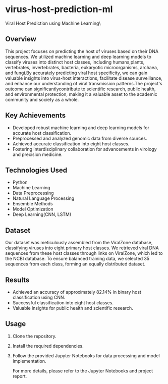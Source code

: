 # virus-host-prediction-ml
Viral Host Prediction using Machine Learning\

## Overview
This project focuses on predicting the host of viruses based on their DNA sequences. We utilized machine learning and deep learning models to classify viruses into distinct host classes, including humans,plants, vertebrates, invertebrates, bacteria, eukaryotic microorganisms, archaea, and fungi.By accurately predicting viral host specificity, we can gain valuable insights into virus-host interactions, facilitate disease surveillance, and enhance our understanding of viral transmission patterns.The project's outcome can significantlycontribute to scientific research, public health, and environmental protection, making it a valuable asset to the academic community and society as a whole.

## Key Achievements
- Developed robust machine learning and deep learning models for accurate host classification.
- Preprocessed and analyzed genomic data from diverse sources.
- Achieved accurate classification into eight host classes.
- Fostering interdisciplinary collaboration for advancements in virology and precision medicine.
  
## Technologies Used
- Python
- Machine Learning
- Data Preprocessing
- Natural Language Processing
- Ensemble Methods
- Model Optimization
- Deep Learning(CNN, LSTM)
  
## Dataset
Our dataset was meticulously assembled from the ViralZone database, classifying viruses into eight primary host classes. We retrieved viral DNA sequences from these host classes through links on ViralZone, which led to the NCBI database. To ensure balanced training data, we selected 35 sequences from each class, forming an equally distributed dataset.

## Results
- Achieved an accuracy of approximately 82.14% in binary host classification using CNN.
- Successful classification into eight host classes.
- Valuable insights for public health and scientific research.
  
## Usage
1. Clone the repository.
2. Install the required dependencies.
3. Follow the provided Jupyter Notebooks for data processing and model implementation.

   For more details, please refer to the Jupyter Notebooks and project report.
